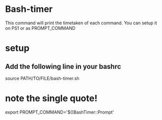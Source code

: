 # Bash-timer

This command will print the timetaken of each command.
You can setup it on PS1 or as PROMPT_COMMAND

# setup
## Add the following line in your bashrc
source PATH/TO/FILE/bash-timer.sh

# note the single quote!
export PROMPT_COMMAND='$()BashTimer::Prompt'
